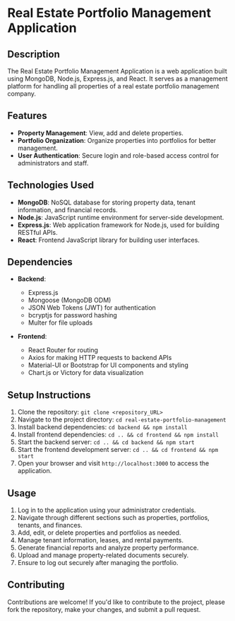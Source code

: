 # Real Estate Portfolio Management Application

## Description
The Real Estate Portfolio Management Application is a web application built using MongoDB, Node.js, Express.js, and React. It serves as a management platform for handling all properties of a real estate portfolio management company.

## Features
- **Property Management**: View, add and delete properties.
- **Portfolio Organization**: Organize properties into portfolios for better management.
- **User Authentication**: Secure login and role-based access control for administrators and staff.

## Technologies Used
- **MongoDB**: NoSQL database for storing property data, tenant information, and financial records.
- **Node.js**: JavaScript runtime environment for server-side development.
- **Express.js**: Web application framework for Node.js, used for building RESTful APIs.
- **React**: Frontend JavaScript library for building user interfaces.

## Dependencies
- **Backend**:
  - Express.js
  - Mongoose (MongoDB ODM)
  - JSON Web Tokens (JWT) for authentication
  - bcryptjs for password hashing
  - Multer for file uploads

- **Frontend**:
  - React Router for routing
  - Axios for making HTTP requests to backend APIs
  - Material-UI or Bootstrap for UI components and styling
  - Chart.js or Victory for data visualization

## Setup Instructions
1. Clone the repository: `git clone <repository_URL>`
2. Navigate to the project directory: `cd real-estate-portfolio-management`
3. Install backend dependencies: `cd backend && npm install`
4. Install frontend dependencies: `cd .. && cd frontend && npm install`
5. Start the backend server: `cd .. && cd backend && npm start`
6. Start the frontend development server: `cd .. && cd frontend && npm start`
7. Open your browser and visit `http://localhost:3000` to access the application.

## Usage
1. Log in to the application using your administrator credentials.
2. Navigate through different sections such as properties, portfolios, tenants, and finances.
3. Add, edit, or delete properties and portfolios as needed.
4. Manage tenant information, leases, and rental payments.
5. Generate financial reports and analyze property performance.
6. Upload and manage property-related documents securely.
7. Ensure to log out securely after managing the portfolio.

## Contributing
Contributions are welcome! If you'd like to contribute to the project, please fork the repository, make your changes, and submit a pull request.



